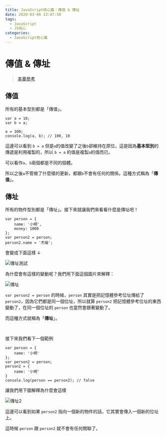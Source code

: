 ```yaml
---
title: JavaScript核心篇：傳值 & 傳址
date: 2020-03-06 13:47:58
tags:
  - JavaScript
  - JS核心
categories: 
  - JavaScript核心篇
---
```



# 傳值 & 傳址

> [本章參考](https://ithelp.ithome.com.tw/articles/10191057)

## 傳值

所有的基本型別都是「傳值」。

```
var a = 10;
var b = a;

a = 100;
console.log(a, b); // 100, 10
```

這邊可以看到 `b = a` 但是`a`的值改變了之後`b`卻維持在原位，這是因為**基本型別**的傳遞是利用複製的，所以 `b = a` 的值是複製`a`的值而已。

可以看作`a`、`b`兩個都是不同的個體。

所以之後`a`不管做了什麼樣的更新，都跟`b`不會有任何的關係。這種方式稱為「**傳值**」。

## 傳址

所有的物件型別都是「傳址」。接下來就讓我們來看看什麼是傳址吧！

```
var person = {
    name: '小明',
    money: 1000
};
var person2 = person;
person2.name = '杰倫';
```

會變成下面這樣 ↓

![傳址測試](https://firebasestorage.googleapis.com/v0/b/cheetoblog-8edf4.appspot.com/o/JS%EF%BC%9A%E6%A0%B8%E5%BF%83%E7%AF%87%2F%E5%82%B3%E5%9D%80%E6%B8%AC%E8%A9%A6.jpg?alt=media&token=9d153fa4-67ae-4e91-bc8b-63fb2695b450)

為什麼會有這樣的變動呢？我們用下面這個圖片來解釋：

![傳址](https://firebasestorage.googleapis.com/v0/b/cheetoblog-8edf4.appspot.com/o/JS%EF%BC%9A%E6%A0%B8%E5%BF%83%E7%AF%87%2F%E5%82%B3%E5%9D%80.jpg?alt=media&token=d445d522-5b54-4013-8435-9dce192efb59)

`var person2 = person` 的時候，`person` 其實是把記憶體參考位址傳給了 `person2`，因為它們都是同一個位址，所以就算 `person2` 把記憶體參考位址的東西變動了，在同一個位址的 `person` 也當然會跟著變動了。

而這種方式就稱為「**傳址**」。

<br>

接下來我們看下一個範例

```
var person = {
    name: '小明'
};
var person2 = person;
person2 = {
    name: '小明'
}
console.log(person == person2); // false
```

讓我們用下圖解釋為什麼會這樣

![傳址2](https://firebasestorage.googleapis.com/v0/b/cheetoblog-8edf4.appspot.com/o/JS%EF%BC%9A%E6%A0%B8%E5%BF%83%E7%AF%87%2F%E5%82%B3%E5%9D%802.jpg?alt=media&token=4dc7d4d6-4b0e-46fd-90b5-0ae0cf8c40c5)

這邊可以看到如果 `person2` 指向一個新的物件的話，它其實會傳入一個新的位址上。

這時候 `person` 跟 `person2` 就不會有任何關聯了。